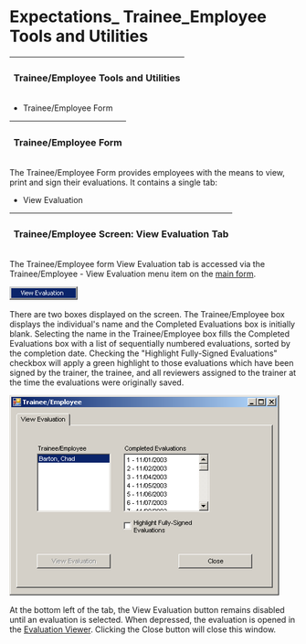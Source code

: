 # Expectations\_ Trainee\_Employee Tools and Utilities

| <h3><strong>Trainee/Employee Tools and Utilities</strong></h3> |
| -------------------------------------------------------------- |

* Trainee/Employee Form

| <h3><strong>Trainee/Employee Form</strong></h3> |
| ----------------------------------------------- |

The Trainee/Employee Form provides employees with the means to view, print and sign their evaluations.  It contains a single tab:

* View Evaluation

| <h3><strong>Trainee/Employee Screen: View Evaluation Tab</strong></h3> |
| ---------------------------------------------------------------------- |

The Trainee/Employee form View Evaluation tab is accessed via the Trainee/Employee - View Evaluation menu item on the [main form](https://docs.google.com/document/d/10fcvgcmvNWnKnY9D04qr5zSIS2eHLsIQNc2Yaq5GgV8/edit#bookmark=id.3znysh7).

![](.gitbook/assets/0.png)

There are two boxes displayed on the screen.  The Trainee/Employee box displays the individual's name and the Completed Evaluations box is initially blank.  Selecting the name in the Trainee/Employee box fills the Completed Evaluations box with a list of sequentially numbered evaluations, sorted by the completion date.  Checking the "Highlight Fully-Signed Evaluations" checkbox will apply a green highlight to those evaluations which have been signed by the trainer, the trainee, and all reviewers assigned to the trainer at the time the evaluations were originally saved.

![](<.gitbook/assets/1 (1).png>)

At the bottom left of the tab, the View Evaluation button remains disabled until an evaluation is selected.  When depressed, the evaluation is opened in the [Evaluation Viewer](https://docs.google.com/document/d/10fcvgcmvNWnKnY9D04qr5zSIS2eHLsIQNc2Yaq5GgV8/edit#bookmark=id.2dlolyb).  Clicking the Close button will close this window.
